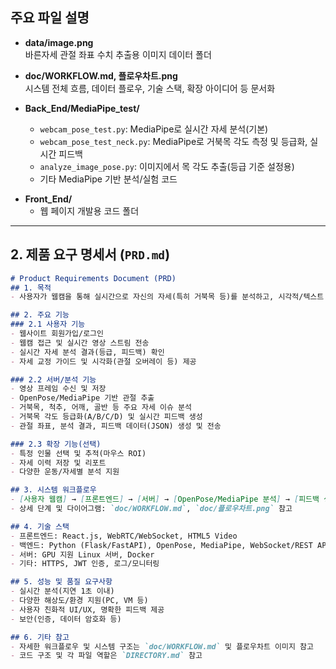 
## 주요 파일 설명

- **data/image.png**  
  바른자세 관절 좌표 수치 추출용 이미지 데이터 폴더

- **doc/WORKFLOW.md, 플로우차트.png**  
  시스템 전체 흐름, 데이터 플로우, 기술 스택, 확장 아이디어 등 문서화

- **Back_End/MediaPipe_test/**  
  - `webcam_pose_test.py`: MediaPipe로 실시간 자세 분석(기본)
  - `webcam_pose_test_neck.py`: MediaPipe로 거북목 각도 측정 및 등급화, 실시간 피드백
  - `analyze_image_pose.py`: 이미지에서 목 각도 추출(등급 기준 설정용)
  - 기타 MediaPipe 기반 분석/실험 코드
<!-- 
- **OpenPose/**  
  - `webcam_pose_test.py`: OpenPose로 실시간 자세 분석
  - `person_tracker.py`: 마우스로 특정 인물 선택 후 추적
  - `README.md`, `INSTALL.md`: 설치 및 사용법 문서 -->
- **Front_End/**  
  - 웹 페이지 개발용 코드 폴더
---

## 2. 제품 요구 명세서 (`PRD.md`)

```markdown
# Product Requirements Document (PRD)
## 1. 목적
- 사용자가 웹캠을 통해 실시간으로 자신의 자세(특히 거북목 등)를 분석하고, 시각적/텍스트 피드백을 즉시 제공받을 수 있는 웹 서비스 제공

## 2. 주요 기능
### 2.1 사용자 기능
- 웹사이트 회원가입/로그인
- 웹캠 접근 및 실시간 영상 스트림 전송
- 실시간 자세 분석 결과(등급, 피드백) 확인
- 자세 교정 가이드 및 시각화(관절 오버레이 등) 제공

### 2.2 서버/분석 기능
- 영상 프레임 수신 및 저장
- OpenPose/MediaPipe 기반 관절 추출
- 거북목, 척추, 어깨, 골반 등 주요 자세 이슈 분석
- 거북목 각도 등급화(A/B/C/D) 및 실시간 피드백 생성
- 관절 좌표, 분석 결과, 피드백 데이터(JSON) 생성 및 전송

### 2.3 확장 기능(선택)
- 특정 인물 선택 및 추적(마우스 ROI)
- 자세 이력 저장 및 리포트
- 다양한 운동/자세별 분석 지원

## 3. 시스템 워크플로우
- [사용자 웹캠] → [프론트엔드] → [서버] → [OpenPose/MediaPipe 분석] → [피드백 생성] → [프론트엔드] → [사용자]
- 상세 단계 및 다이어그램: `doc/WORKFLOW.md`, `doc/플로우차트.png` 참고

## 4. 기술 스택
- 프론트엔드: React.js, WebRTC/WebSocket, HTML5 Video
- 백엔드: Python (Flask/FastAPI), OpenPose, MediaPipe, WebSocket/REST API
- 서버: GPU 지원 Linux 서버, Docker
- 기타: HTTPS, JWT 인증, 로그/모니터링

## 5. 성능 및 품질 요구사항
- 실시간 분석(지연 1초 이내)
- 다양한 해상도/환경 지원(PC, VM 등)
- 사용자 친화적 UI/UX, 명확한 피드백 제공
- 보안(인증, 데이터 암호화 등)

## 6. 기타 참고
- 자세한 워크플로우 및 시스템 구조는 `doc/WORKFLOW.md` 및 플로우차트 이미지 참고
- 코드 구조 및 각 파일 역할은 `DIRECTORY.md` 참고
```

